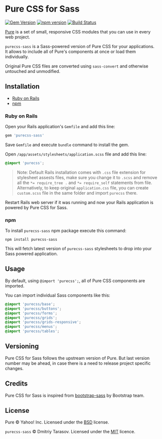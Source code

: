 # Pure CSS for Sass

[![Gem Version](https://badge.fury.io/rb/purecss-sass.svg)](http://badge.fury.io/rb/purecss-sass)
[![npm version](https://badge.fury.io/js/purecss-sass.svg)](http://badge.fury.io/js/purecss-sass)
[![Build Status](https://travis-ci.org/rubysamurai/purecss-sass.svg?branch=master)](https://travis-ci.org/rubysamurai/purecss-sass)

[Pure](https://purecss.io/) is a set of small, responsive CSS modules that you can use in every web project.

`purecss-sass` is a Sass-powered version of Pure CSS for your applications. It allows to include all of Pure's components at once or load them individually.

Original Pure CSS files are converted using `sass-convert` and otherwise untouched and unmodified.

## Installation

* [Ruby on Rails](#ruby-on-rails)
* [npm](#npm)

### Ruby on Rails

Open your Rails application's `Gemfile` and add this line:

```ruby
gem 'purecss-sass'
```

Save `Gemfile` and execute `bundle` command to install the gem.

Open `/app/assets/stylesheets/application.scss` file and add this line:

```scss
@import 'purecss';
```

> Note: Default Rails installation comes with `.css` file extension for stylesheet assests files, make sure you change it to `.scss` and remove all the `*= require_tree .` and `*= require_self` statements from file. Alternatively, to keep original `application.css` file, you can create `custom.scss` file in the same folder and import `purecss` there.

Restart Rails web server if it was running and now your Rails application is powered by Pure CSS for Sass.

### npm

To install `purecss-sass` npm package execute this command:
```
npm install purecss-sass
```

This will fetch latest version of `purecss-sass` stylesheets to drop into your Sass powered application.

## Usage

By default, using `@import 'purecss';`, all of Pure CSS components are imported.

You can import individual Sass components like this:

```scss
@import 'purecss/base';
@import 'purecss/buttons';
@import 'purecss/forms';
@import 'purecss/grids';
@import 'purecss/grids-responsive';
@import 'purecss/menus';
@import 'purecss/tables';
```

## Versioning

Pure CSS for Sass follows the upstream version of Pure. But last version number may be ahead, in case there is a need to release project specific changes.

## Credits

Pure CSS for Sass is inspired from [bootstrap-sass](https://github.com/twbs/bootstrap-sass) by Bootstrap team.

## License

Pure © Yahoo! Inc. Licensed under the [BSD](https://github.com/pure-css/pure/blob/master/LICENSE) license.

`purecss-sass` © Dmitriy Tarasov. Licensed under the [MIT](https://github.com/rubysamurai/purecss-sass/blob/master/LICENSE.txt) licence.
